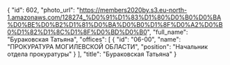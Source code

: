{
    "id": 602,
    "photo_url": "https://members2020by.s3.eu-north-1.amazonaws.com/128274_%D0%91%D1%83%D1%80%D0%B0%D0%BA%D0%BE%D0%B2%D1%81%D0%BA%D0%B0%D1%8F%D0%A2%D0%B0%D1%82%D1%8C%D1%8F%D0%BD%D0%B0",
    "full_name": "Бураковская Татьяна",
    "offices": [
        {
            "id": "06-00",
            "name": "ПРОКУРАТУРА МОГИЛЕВСКОЙ ОБЛАСТИ",
            "position": "Начальник отдела прокуратуры"
        }
    ],
    "title": "Бураковская Татьяна"
}